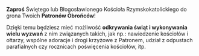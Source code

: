 **Zaproś** Świętego lub Błogosławionego Kościoła Rzymskokatolickiego do grona Twoich **Patronów Obrońców**!

Dzięki temu będziesz mieć możliwość **odkrywania świąt i wykonywania wielu wyzwań** z nim związanych takich, jak np.: nawiedzenie kościołów i ołtarzy, wspólne adoracje i drogi krzyżowe z Patronem, udział z odpustach parafialnych czy rocznicach poświęcenia kościołów, itp.
